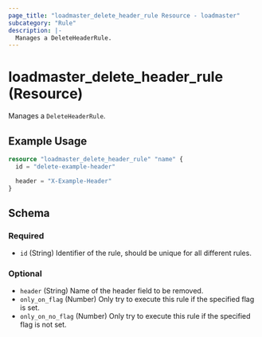 ```yaml
---
page_title: "loadmaster_delete_header_rule Resource - loadmaster"
subcategory: "Rule"
description: |-
  Manages a DeleteHeaderRule.
---
```


# loadmaster_delete_header_rule (Resource)

Manages a `DeleteHeaderRule`.

## Example Usage

```terraform
resource "loadmaster_delete_header_rule" "name" {
  id = "delete-example-header"

  header = "X-Example-Header"
}
```

<!-- schema generated by tfplugindocs -->
## Schema

### Required

- `id` (String) Identifier of the rule, should be unique for all different rules.

### Optional

- `header` (String) Name of the header field to be removed.
- `only_on_flag` (Number) Only try to execute this rule if the specified flag is set.
- `only_on_no_flag` (Number) Only try to execute this rule if the specified flag is not set.